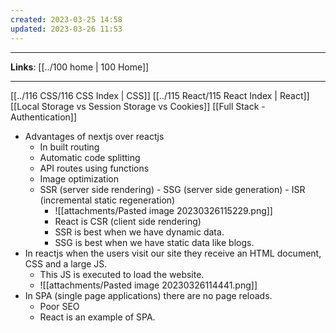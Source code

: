 ```yaml
---
created: 2023-03-25 14:58
updated: 2023-03-26 11:53
---
```

---
**Links**: [[../100 home | 100 Home]]

---
[[../116 CSS/116 CSS Index | CSS]]
[[../115 React/115 React Index | React]]
[[Local Storage vs Session Storage vs Cookies]]
[[Full Stack - Authentication]]

- Advantages of nextjs over reactjs
	- In built routing
	- Automatic code splitting
	- API routes using functions
	- Image optimization
	- SSR (server side rendering) - SSG (server side generation) - ISR (incremental static regeneration)
		- ![[attachments/Pasted image 20230326115229.png]]
		- React is CSR (client side rendering)
		- SSR is best when we have dynamic data.
		- SSG is best when we have static data like blogs.
- In reactjs when the users visit our site they receive an HTML document, CSS and a large JS.
	- This JS is executed to load the website.
	- ![[attachments/Pasted image 20230326114441.png]]
- In SPA (single page applications) there are no page reloads.
	- Poor SEO
	- React is an example of SPA.